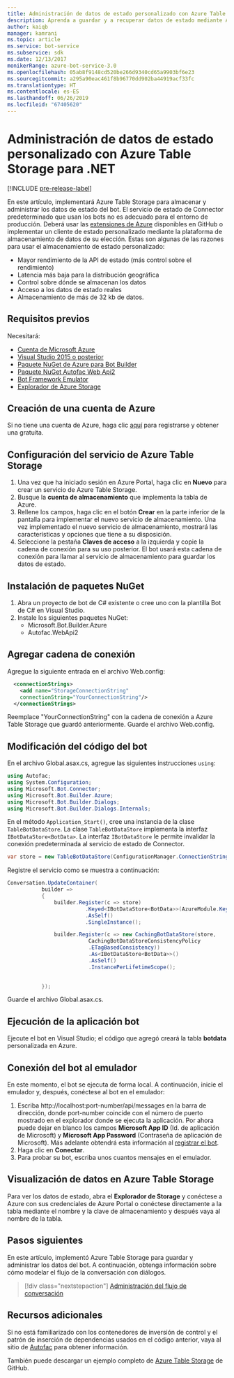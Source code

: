 ```yaml
---
title: Administración de datos de estado personalizado con Azure Table Storage | Microsoft Docs
description: Aprenda a guardar y a recuperar datos de estado mediante Azure Table Storage con Bot Framework SDK para .NET
author: kaiqb
manager: kamrani
ms.topic: article
ms.service: bot-service
ms.subservice: sdk
ms.date: 12/13/2017
monikerRange: azure-bot-service-3.0
ms.openlocfilehash: 05ab8f9148cd520be266d9340cd65a9903bf6e23
ms.sourcegitcommit: a295a90eac461f8b96770dd902ba44919acf33fc
ms.translationtype: HT
ms.contentlocale: es-ES
ms.lasthandoff: 06/26/2019
ms.locfileid: "67405620"
---
```

# <a name="manage-custom-state-data-with-azure-table-storage-for-net"></a>Administración de datos de estado personalizado con Azure Table Storage para .NET

[!INCLUDE [pre-release-label](../includes/pre-release-label-v3.md)]

En este artículo, implementará Azure Table Storage para almacenar y administrar los datos de estado del bot. El servicio de estado de Connector predeterminado que usan los bots no es adecuado para el entorno de producción. Deberá usar las [extensiones de Azure](https://github.com/Microsoft/BotBuilder-Azure) disponibles en GitHub o implementar un cliente de estado personalizado mediante la plataforma de almacenamiento de datos de su elección. Estas son algunas de las razones para usar el almacenamiento de estado personalizado:
 - Mayor rendimiento de la API de estado (más control sobre el rendimiento)
 - Latencia más baja para la distribución geográfica
 - Control sobre dónde se almacenan los datos
 - Acceso a los datos de estado reales
 - Almacenamiento de más de 32 kb de datos.

## <a name="prerequisites"></a>Requisitos previos
Necesitará:
 - [Cuenta de Microsoft Azure](https://azure.microsoft.com/free/)
 - [Visual Studio 2015 o posterior](https://www.visualstudio.com/)
 - [Paquete NuGet de Azure para Bot Builder](https://www.nuget.org/packages/Microsoft.Bot.Builder.Azure/)
 - [Paquete NuGet Autofac Web Api2](https://www.nuget.org/packages/Autofac.WebApi2/)
 - [Bot Framework Emulator](https://emulator.botframework.com/)
 - [Explorador de Azure Storage](http://storageexplorer.com/)
 
## <a name="create-azure-account"></a>Creación de una cuenta de Azure
Si no tiene una cuenta de Azure, haga clic [aquí](https://azure.microsoft.com/free/) para registrarse y obtener una gratuita.

## <a name="set-up-the-azure-table-storage-service"></a>Configuración del servicio de Azure Table Storage
1. Una vez que ha iniciado sesión en Azure Portal, haga clic en **Nuevo** para crear un servicio de Azure Table Storage. 
2. Busque la **cuenta de almacenamiento** que implementa la tabla de Azure. 
3. Rellene los campos, haga clic en el botón **Crear** en la parte inferior de la pantalla para implementar el nuevo servicio de almacenamiento. Una vez implementado el nuevo servicio de almacenamiento, mostrará las características y opciones que tiene a su disposición.
4. Seleccione la pestaña **Claves de acceso** a la izquierda y copie la cadena de conexión para su uso posterior. El bot usará esta cadena de conexión para llamar al servicio de almacenamiento para guardar los datos de estado.

## <a name="install-nuget-packages"></a>Instalación de paquetes NuGet
1. Abra un proyecto de bot de C# existente o cree uno con la plantilla Bot de C# en Visual Studio. 
2. Instale los siguientes paquetes NuGet:
   - Microsoft.Bot.Builder.Azure
   - Autofac.WebApi2

## <a name="add-connection-string"></a>Agregar cadena de conexión 
Agregue la siguiente entrada en el archivo Web.config: 
```XML
  <connectionStrings>
    <add name="StorageConnectionString"
    connectionString="YourConnectionString"/>
  </connectionStrings>
```
Reemplace "YourConnectionString" con la cadena de conexión a Azure Table Storage que guardó anteriormente. Guarde el archivo Web.config.

## <a name="modify-your-bot-code"></a>Modificación del código del bot
En el archivo Global.asax.cs, agregue las siguientes instrucciones `using`:
```cs
using Autofac;
using System.Configuration;
using Microsoft.Bot.Connector;
using Microsoft.Bot.Builder.Azure;
using Microsoft.Bot.Builder.Dialogs;
using Microsoft.Bot.Builder.Dialogs.Internals;
```
En el método `Application_Start()`, cree una instancia de la clase `TableBotDataStore`. La clase `TableBotDataStore` implementa la interfaz `IBotDataStore<BotData>`. La interfaz `IBotDataStore` le permite invalidar la conexión predeterminada al servicio de estado de Connector.
 ```cs
 var store = new TableBotDataStore(ConfigurationManager.ConnectionStrings["StorageConnectionString"].ConnectionString);
 ```
Registre el servicio como se muestra a continuación:
 ```cs
 Conversation.UpdateContainer(
            builder =>
            {
                builder.Register(c => store)
                          .Keyed<IBotDataStore<BotData>>(AzureModule.Key_DataStore)
                          .AsSelf()
                          .SingleInstance();

                builder.Register(c => new CachingBotDataStore(store,
                           CachingBotDataStoreConsistencyPolicy
                           .ETagBasedConsistency))
                           .As<IBotDataStore<BotData>>()
                           .AsSelf()
                           .InstancePerLifetimeScope();

                
            });
 ```
Guarde el archivo Global.asax.cs.

## <a name="run-your-bot-app"></a>Ejecución de la aplicación bot
Ejecute el bot en Visual Studio; el código que agregó creará la tabla **botdata** personalizada en Azure.

## <a name="connect-your-bot-to-the-emulator"></a>Conexión del bot al emulador
En este momento, el bot se ejecuta de forma local. A continuación, inicie el emulador y, después, conéctese al bot en el emulador:
1. Escriba http://localhost:port-number/api/messages en la barra de dirección, donde port-number coincide con el número de puerto mostrado en el explorador donde se ejecuta la aplicación. Por ahora puede dejar en blanco los campos <strong>Microsoft App ID</strong> (Id. de aplicación de Microsoft) y <strong>Microsoft App Password</strong> (Contraseña de aplicación de Microsoft). Más adelante obtendrá esta información al [registrar el bot](~/bot-service-quickstart-registration.md).
2. Haga clic en **Conectar**. 
3. Para probar su bot, escriba unos cuantos mensajes en el emulador. 

## <a name="view-data-in-azure-table-storage"></a>Visualización de datos en Azure Table Storage
Para ver los datos de estado, abra el **Explorador de Storage** y conéctese a Azure con sus credenciales de Azure Portal o conéctese directamente a la tabla mediante el nombre y la clave de almacenamiento y después vaya al nombre de la tabla.  

## <a name="next-steps"></a>Pasos siguientes
En este artículo, implementó Azure Table Storage para guardar y administrar los datos del bot. A continuación, obtenga información sobre cómo modelar el flujo de la conversación con diálogos.

> [!div class="nextstepaction"]
> [Administración del flujo de conversación](bot-builder-dotnet-manage-conversation-flow.md)


## <a name="additional-resources"></a>Recursos adicionales

Si no está familiarizado con los contenedores de inversión de control y el patrón de inserción de dependencias usados en el código anterior, vaya al sitio de [Autofac](http://autofac.readthedocs.io/en/latest/) para obtener información. 

También puede descargar un ejemplo completo de [Azure Table Storage](https://github.com/Microsoft/BotBuilder-Azure/tree/master/CSharp/Samples/AzureTable) de GitHub.
